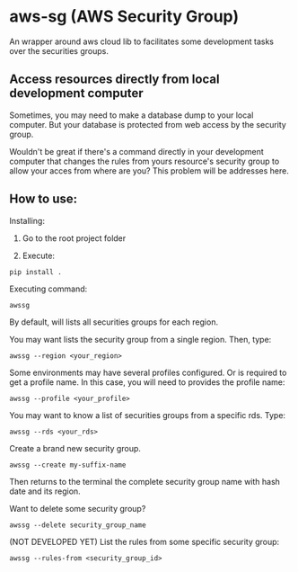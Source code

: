 # aws-sg (AWS Security Group)

An wrapper around aws cloud lib to facilitates some development tasks over the securities groups.

## Access resources directly from local development computer

Sometimes, you may need to make a database dump to your local computer. But your database is protected from web access by the security group.

Wouldn't be great if there's a command directly in your development computer that changes the rules from yours resource's security group to allow your acces from where are you? This problem will be addresses here.

## How to use:

Installing:

1. Go to the root project folder

2. Execute:
```
pip install .
```

Executing command:

```
awssg
```

By default, will lists all securities groups for each region.

You may want lists the security group from a single region. Then, type:

```
awssg --region <your_region>
```

Some environments may have several profiles configured. Or is required to get a profile name. In this case, you will need to provides the profile name:

```
awssg --profile <your_profile>
```

You may want to know a list of securities groups from a specific rds. Type:

```
awssg --rds <your_rds>
```

Create a brand new security group.

```
awssg --create my-suffix-name
```
Then returns to the terminal the complete security group name with hash date and its region.

Want to delete some security group?
```
awssg --delete security_group_name
```

(NOT DEVELOPED YET) List the rules from some specific security group:

```
awssg --rules-from <security_group_id>
```
